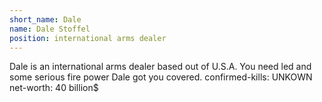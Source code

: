 ```yaml
---
short_name: Dale
name: Dale Stoffel
position: international arms dealer
---
```

Dale is an international arms dealer based out of U.S.A. You need led and some serious fire power Dale got you covered.
confirmed-kills: UNKOWN
net-worth: 40 billion$
